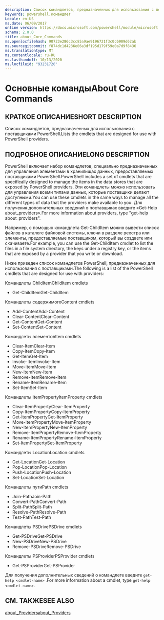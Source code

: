 ```yaml
---
description: Список командлетов, предназначенных для использования с поставщиками PowerShell.
keywords: powershell,командлет
Locale: en-US
ms.date: 06/09/2017
online version: https://docs.microsoft.com/powershell/module/microsoft.powershell.core/about/about_core_commands?view=powershell-7.1&WT.mc_id=ps-gethelp
schema: 2.0.0
title: about_Core_Commands
ms.openlocfilehash: 90723e286c3cc85a9ae9196721f3c0c6909d62ab
ms.sourcegitcommit: f874dc1d4236e06a3df195d179f59e0a7d9f8436
ms.translationtype: MT
ms.contentlocale: ru-RU
ms.lasthandoff: 10/13/2020
ms.locfileid: "93231726"
---
```

# <a name="about-core-commands"></a><span data-ttu-id="bbbf5-104">Основные команды</span><span class="sxs-lookup"><span data-stu-id="bbbf5-104">About Core Commands</span></span>

## <a name="short-description"></a><span data-ttu-id="bbbf5-105">КРАТКОЕ ОПИСАНИЕ</span><span class="sxs-lookup"><span data-stu-id="bbbf5-105">SHORT DESCRIPTION</span></span>
<span data-ttu-id="bbbf5-106">Список командлетов, предназначенных для использования с поставщиками PowerShell.</span><span class="sxs-lookup"><span data-stu-id="bbbf5-106">Lists the cmdlets that are designed for use with PowerShell providers.</span></span>

## <a name="long-description"></a><span data-ttu-id="bbbf5-107">ПОДРОБНОЕ ОПИСАНИЕ</span><span class="sxs-lookup"><span data-stu-id="bbbf5-107">LONG DESCRIPTION</span></span>

<span data-ttu-id="bbbf5-108">PowerShell включает набор командлетов, специально предназначенных для управления элементами в хранилищах данных, предоставляемых поставщиками PowerShell.</span><span class="sxs-lookup"><span data-stu-id="bbbf5-108">PowerShell includes a set of cmdlets that are specifically designed to manage the items in the data stores that are exposed by PowerShell providers.</span></span>
<span data-ttu-id="bbbf5-109">Эти командлеты можно использовать для управления всеми типами данных, которые поставщики делают доступными.</span><span class="sxs-lookup"><span data-stu-id="bbbf5-109">You can use these cmdlets in the same ways to manage all the different types of data that the providers make available to you.</span></span> <span data-ttu-id="bbbf5-110">Для получения дополнительных сведений о поставщиках введите «Get-Help about_providers».</span><span class="sxs-lookup"><span data-stu-id="bbbf5-110">For more information about providers, type "get-help about_providers".</span></span>

<span data-ttu-id="bbbf5-111">Например, с помощью командлета Get-ChildItem можно вывести список файлов в каталоге файловой системы, ключи в разделе реестра или элементы, предоставляемые поставщиком, который вы создаете или скачиваете.</span><span class="sxs-lookup"><span data-stu-id="bbbf5-111">For example, you can use the Get-ChildItem cmdlet to list the files in a file system directory, the keys under a registry key, or the items that are exposed by a provider that you write or download.</span></span>

<span data-ttu-id="bbbf5-112">Ниже приведен список командлетов PowerShell, предназначенных для использования с поставщиками.</span><span class="sxs-lookup"><span data-stu-id="bbbf5-112">The following is a list of the PowerShell cmdlets that are designed for use with providers:</span></span>

<span data-ttu-id="bbbf5-113">Командлеты ChildItem</span><span class="sxs-lookup"><span data-stu-id="bbbf5-113">ChildItem cmdlets</span></span>

- <span data-ttu-id="bbbf5-114">Get-ChildItem</span><span class="sxs-lookup"><span data-stu-id="bbbf5-114">Get-ChildItem</span></span>

<span data-ttu-id="bbbf5-115">Командлеты содержимого</span><span class="sxs-lookup"><span data-stu-id="bbbf5-115">Content cmdlets</span></span>

- <span data-ttu-id="bbbf5-116">Add-Content</span><span class="sxs-lookup"><span data-stu-id="bbbf5-116">Add-Content</span></span>
- <span data-ttu-id="bbbf5-117">Clear-Content</span><span class="sxs-lookup"><span data-stu-id="bbbf5-117">Clear-Content</span></span>
- <span data-ttu-id="bbbf5-118">Get-Content</span><span class="sxs-lookup"><span data-stu-id="bbbf5-118">Get-Content</span></span>
- <span data-ttu-id="bbbf5-119">Set-Content</span><span class="sxs-lookup"><span data-stu-id="bbbf5-119">Set-Content</span></span>

<span data-ttu-id="bbbf5-120">Командлеты элементов</span><span class="sxs-lookup"><span data-stu-id="bbbf5-120">Item cmdlets</span></span>

- <span data-ttu-id="bbbf5-121">Clear-Item</span><span class="sxs-lookup"><span data-stu-id="bbbf5-121">Clear-Item</span></span>
- <span data-ttu-id="bbbf5-122">Copy-Item</span><span class="sxs-lookup"><span data-stu-id="bbbf5-122">Copy-Item</span></span>
- <span data-ttu-id="bbbf5-123">Get-Item</span><span class="sxs-lookup"><span data-stu-id="bbbf5-123">Get-Item</span></span>
- <span data-ttu-id="bbbf5-124">Invoke-Item</span><span class="sxs-lookup"><span data-stu-id="bbbf5-124">Invoke-Item</span></span>
- <span data-ttu-id="bbbf5-125">Move-Item</span><span class="sxs-lookup"><span data-stu-id="bbbf5-125">Move-Item</span></span>
- <span data-ttu-id="bbbf5-126">New-Item</span><span class="sxs-lookup"><span data-stu-id="bbbf5-126">New-Item</span></span>
- <span data-ttu-id="bbbf5-127">Remove-Item</span><span class="sxs-lookup"><span data-stu-id="bbbf5-127">Remove-Item</span></span>
- <span data-ttu-id="bbbf5-128">Rename-Item</span><span class="sxs-lookup"><span data-stu-id="bbbf5-128">Rename-Item</span></span>
- <span data-ttu-id="bbbf5-129">Set-Item</span><span class="sxs-lookup"><span data-stu-id="bbbf5-129">Set-Item</span></span>

<span data-ttu-id="bbbf5-130">Командлеты ItemProperty</span><span class="sxs-lookup"><span data-stu-id="bbbf5-130">ItemProperty cmdlets</span></span>

- <span data-ttu-id="bbbf5-131">Clear-ItemProperty</span><span class="sxs-lookup"><span data-stu-id="bbbf5-131">Clear-ItemProperty</span></span>
- <span data-ttu-id="bbbf5-132">Copy-ItemProperty</span><span class="sxs-lookup"><span data-stu-id="bbbf5-132">Copy-ItemProperty</span></span>
- <span data-ttu-id="bbbf5-133">Get-ItemProperty</span><span class="sxs-lookup"><span data-stu-id="bbbf5-133">Get-ItemProperty</span></span>
- <span data-ttu-id="bbbf5-134">Move-ItemProperty</span><span class="sxs-lookup"><span data-stu-id="bbbf5-134">Move-ItemProperty</span></span>
- <span data-ttu-id="bbbf5-135">New-ItemProperty</span><span class="sxs-lookup"><span data-stu-id="bbbf5-135">New-ItemProperty</span></span>
- <span data-ttu-id="bbbf5-136">Remove-ItemProperty</span><span class="sxs-lookup"><span data-stu-id="bbbf5-136">Remove-ItemProperty</span></span>
- <span data-ttu-id="bbbf5-137">Rename-ItemProperty</span><span class="sxs-lookup"><span data-stu-id="bbbf5-137">Rename-ItemProperty</span></span>
- <span data-ttu-id="bbbf5-138">Set-ItemProperty</span><span class="sxs-lookup"><span data-stu-id="bbbf5-138">Set-ItemProperty</span></span>

<span data-ttu-id="bbbf5-139">Командлеты Location</span><span class="sxs-lookup"><span data-stu-id="bbbf5-139">Location cmdlets</span></span>

- <span data-ttu-id="bbbf5-140">Get-Location</span><span class="sxs-lookup"><span data-stu-id="bbbf5-140">Get-Location</span></span>
- <span data-ttu-id="bbbf5-141">Pop-Location</span><span class="sxs-lookup"><span data-stu-id="bbbf5-141">Pop-Location</span></span>
- <span data-ttu-id="bbbf5-142">Push-Location</span><span class="sxs-lookup"><span data-stu-id="bbbf5-142">Push-Location</span></span>
- <span data-ttu-id="bbbf5-143">Set-Location</span><span class="sxs-lookup"><span data-stu-id="bbbf5-143">Set-Location</span></span>

<span data-ttu-id="bbbf5-144">Командлеты пути</span><span class="sxs-lookup"><span data-stu-id="bbbf5-144">Path cmdlets</span></span>

- <span data-ttu-id="bbbf5-145">Join-Path</span><span class="sxs-lookup"><span data-stu-id="bbbf5-145">Join-Path</span></span>
- <span data-ttu-id="bbbf5-146">Convert-Path</span><span class="sxs-lookup"><span data-stu-id="bbbf5-146">Convert-Path</span></span>
- <span data-ttu-id="bbbf5-147">Split-Path</span><span class="sxs-lookup"><span data-stu-id="bbbf5-147">Split-Path</span></span>
- <span data-ttu-id="bbbf5-148">Resolve-Path</span><span class="sxs-lookup"><span data-stu-id="bbbf5-148">Resolve-Path</span></span>
- <span data-ttu-id="bbbf5-149">Test-Path</span><span class="sxs-lookup"><span data-stu-id="bbbf5-149">Test-Path</span></span>

<span data-ttu-id="bbbf5-150">Командлеты PSDrive</span><span class="sxs-lookup"><span data-stu-id="bbbf5-150">PSDrive cmdlets</span></span>

- <span data-ttu-id="bbbf5-151">Get-PSDrive</span><span class="sxs-lookup"><span data-stu-id="bbbf5-151">Get-PSDrive</span></span>
- <span data-ttu-id="bbbf5-152">New-PSDrive</span><span class="sxs-lookup"><span data-stu-id="bbbf5-152">New-PSDrive</span></span>
- <span data-ttu-id="bbbf5-153">Remove-PSDrive</span><span class="sxs-lookup"><span data-stu-id="bbbf5-153">Remove-PSDrive</span></span>

<span data-ttu-id="bbbf5-154">Командлеты PSProvider</span><span class="sxs-lookup"><span data-stu-id="bbbf5-154">PSProvider cmdlets</span></span>

- <span data-ttu-id="bbbf5-155">Get-PSProvider</span><span class="sxs-lookup"><span data-stu-id="bbbf5-155">Get-PSProvider</span></span>

<span data-ttu-id="bbbf5-156">Для получения дополнительных сведений о командлете введите `get-help <cmdlet-name>` .</span><span class="sxs-lookup"><span data-stu-id="bbbf5-156">For more information about a cmdlet, type `get-help <cmdlet-name>`.</span></span>

## <a name="see-also"></a><span data-ttu-id="bbbf5-157">СМ. ТАКЖЕ</span><span class="sxs-lookup"><span data-stu-id="bbbf5-157">SEE ALSO</span></span>

[<span data-ttu-id="bbbf5-158">about_Providers</span><span class="sxs-lookup"><span data-stu-id="bbbf5-158">about_Providers</span></span>](about_Providers.md)

